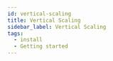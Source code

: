 ```yaml
---
id: vertical-scaling
title: Vertical Scaling
sidebar_label: Vertical Scaling
tags:
  - install
  - Getting started
---
```


